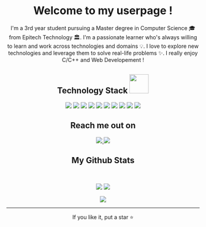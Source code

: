<p align="center">

 <h1 align="center"> Welcome to my userpage !</h1>
 <p align="center">
  I'm a 3rd year student pursuing a Master degree in Computer Science 🎓 from Epitech Technology 🏛. I'm a passionate learner who's always willing to learn and work across technologies and domains 💡. I love to explore new technologies and leverage them to solve real-life problems ✨. I really enjoy C/C++ and Web Developement !
</p> 

</p>

<!--   -->

<h2 align="center">Technology Stack <img src="https://github.com/ritik307/ritik307/blob/main/images/laptop.gif" width="50"></h2>

<p align="center">
<img src="https://img.shields.io/badge/C-00599C?style=flat-square&logo=c&logoColor=white"/>
<img src="https://img.shields.io/badge/-C++-00599C?style=flat-square&logo=c"/>
<img src="https://img.shields.io/badge/-HTML5-E34F26?style=flat-square&logo=html5&logoColor=white"/>
<img src="https://img.shields.io/badge/-CSS3-1572B6?style=flat-square&logo=css3"/>
<img src="https://img.shields.io/badge/-JavaScript-black?style=flat-square&logo=javascript"/>
<img src="https://img.shields.io/badge/-Nodejs-black?style=flat-square&logo=Node.js"/>
<img src="https://img.shields.io/badge/-React-black?style=flat-square&logo=react"/>
<img src="https://img.shields.io/badge/-MongoDB-black?style=flat-square&logo=mongodb"/>
<img src="https://img.shields.io/badge/-Git-black?style=flat-square&logo=git"/>
<img src="https://img.shields.io/badge/-GitHub-black?style=flat-square&logo=github"/>
</p>

<h2 align="center">Reach me out on</h2>

<p align="center">
<a href="mailto: germondjeremie@gmail.com">
 <img src="https://img.shields.io/badge/-germondjeremie-c14438?style=flat-square&logo=Gmail&logoColor=white&link=mailto:germondjeremie@gmail.com"/>
</a>
<a href="https://www.linkedin.com/in/jeremiegermond-984547211/">
 <img src="https://img.shields.io/badge/-ritikrawal-blue?style=flat-square&logo=Linkedin&logoColor=white&link=https://www.linkedin.com/in/jeremiegermond-698a18142/"/>
</a>
</p>

<h2 align="center">
  My Github Stats
</h2>
 
<br>

<p align="center">
  <img src="https://github-readme-stats.vercel.app/api?username=jeremiegermind&show_icons=true&theme=radical&line_height=27&count_private=true">
  <img src="https://github-readme-stats.vercel.app/api/top-langs/?username=jeremiegermind&theme=radical">
</p>

<p align="center">
 <img src="https://github-readme-streak-stats.herokuapp.com/?user=ritik307&show_icons=true&locale=en&layout=compact&theme=radical&line_height=0" />
</p> 

<hr>
<p align="center">If you like it, put a star ⭐</p>


